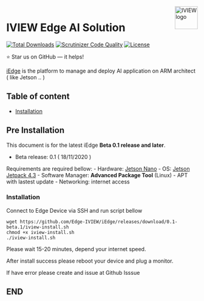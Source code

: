 
<a href="https://aimeos.org/">
    <img src="https://aimeos.org/fileadmin/template/icons/logo.png" alt="IVIEW logo" title="IVIEW Edge AI Solution" align="right" height="60" />
</a>

IVIEW Edge AI Solution
======================
[![Total Downloads](https://poser.pugx.org/aimeos/aimeos-typo3/d/total.svg)](https://packagist.org/packages/aimeos/aimeos-typo3)
[![Scrutinizer Code Quality](https://scrutinizer-ci.com/g/aimeos/aimeos-typo3/badges/quality-score.png?b=master)](https://scrutinizer-ci.com/g/aimeos/aimeos-typo3/?branch=master)
[![License](https://poser.pugx.org/aimeos/aimeos-typo3/license.svg)](https://packagist.org/packages/aimeos/aimeos-typo3)

:star: Star us on GitHub — it helps!

[iEdge](https://iview.vn) is the platform to manage and deploy AI application on ARM architect ( like Jetson .. )


## Table of content

- [Installation](#installation)

## Pre Installation

This document is for the latest iEdge **Beta 0.1 release and later**.

- Beta release: 0.1 ( 18/11/2020 )

Requirements are required bellow:
	- Hardware: [Jetson Nano](https://developer.nvidia.com/embedded/jetson-nano-developer-kit)
	- OS: [Jetson Jetpack 4.3](https://developer.nvidia.com/jetpack-43-archive)
	- Software Manager: **Advanced Package Tool** (Linux) - APT with lastest update
	- Networking: internet access 
	
### Installation

Connect to Edge Device via SSH and run script bellow
```
wget https://github.com/Edge-IVIEW/iEdge/releases/download/0.1-beta.1/iview-install.sh
chmod +x iview-install.sh
./iview-install.sh

```

Please wait 15-20 minutes, depend your internet speed.

After install success please reboot your device and plug a monitor.

If have error please create and issue at Github Isssue



## END

